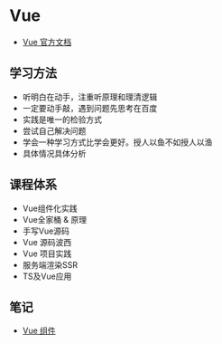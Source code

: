 # Vue
- [Vue 官方文档](https://cn.vuejs.org/)

## 学习方法
- 听明白在动手，注重听原理和理清逻辑
- 一定要动手敲，遇到问题先思考在百度
- 实践是唯一的检验方式
- 尝试自己解决问题
- 学会一种学习方式比学会更好。授人以鱼不如授人以渔
- 具体情况具体分析

## 课程体系
- Vue组件化实践
- Vue全家桶 & 原理
- 手写Vue源码
- Vue 源码波西
- Vue 项目实践
- 服务端渲染SSR
- TS及Vue应用

## 笔记
- [Vue 组件]()
